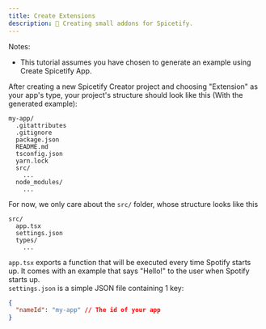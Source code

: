 ```yaml
---
title: Create Extensions
description: 🔨 Creating small addons for Spicetify.
---
```


Notes:

- This tutorial assumes you have chosen to generate an example using Create Spicetify App.

After creating a new Spicetify Creator project and choosing "Extension" as your app's type, your project's structure should look like this (With the generated example):

```
my-app/
  .gitattributes
  .gitignore
  package.json
  README.md
  tsconfig.json
  yarn.lock
  src/
    ...
  node_modules/
    ...
```

For now, we only care about the `src/` folder, whose structure looks like this

```
src/
  app.tsx
  settings.json
  types/
    ...
```

`app.tsx` exports a function that will be executed every time Spotify starts up.
It comes with an example that says "Hello!" to the user when Spotify starts up.  
`settings.json` is a simple JSON file containing 1 key:

```json
{
  "nameId": "my-app" // The id of your app
}
```
